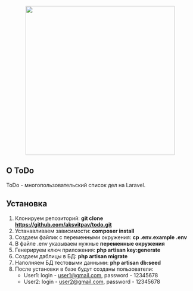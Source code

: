 <p align="center"><img src="https://res.cloudinary.com/dtfbvvkyp/image/upload/v1566331377/laravel-logolockup-cmyk-red.svg" width="400"></p>

## О ToDo

ToDo - многопользовательский список дел на Laravel.

## Установка

1. Клонируем репозиторий: **git clone https://github.com/aksvitpav/todo.git**
2. Устанавливаем зависимости: **composer install**
3. Создаем файлик с переменными окружения: **cp .env.example .env**
4. В файле .env указываем нужные **переменные окружения**
5. Генерируем ключ приложения: **php artisan key:generate**
6. Создаем даблицы в БД: **php artisan migrate**
7. Наполняем БД тестовыми данными: **php artisan db:seed**
8. После установки в базе будут созданы пользователи:
    * User1: login - user1@gmail.com, password - 12345678
    * User2: login - user2@gmail.com, password - 12345678